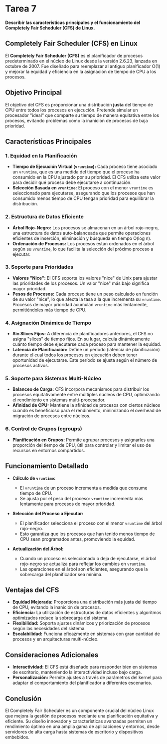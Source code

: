 # Tarea 7

**Describir las características principales y el funcionamiento del Completely Fair Scheduler (CFS) de Linux.**

## Completely Fair Scheduler (CFS) en Linux

El **Completely Fair Scheduler (CFS)** es el planificador de procesos predeterminado en el núcleo de Linux desde la versión 2.6.23, lanzada en octubre de 2007. Fue diseñado para reemplazar al antiguo planificador O(1) y mejorar la equidad y eficiencia en la asignación de tiempo de CPU a los procesos.

## **Objetivo Principal**

El objetivo del CFS es proporcionar una distribución **justa** del tiempo de CPU entre todos los procesos en ejecución. Pretende simular un procesador "ideal" que comparte su tiempo de manera equitativa entre los procesos, evitando problemas como la inanición de procesos de baja prioridad.

## **Características Principales**

### 1. Equidad en la Planificación

- **Tiempo de Ejecución Virtual (`vruntime`):** Cada proceso tiene asociado un `vruntime`, que es una medida del tiempo que el proceso ha consumido en la CPU ajustado por su prioridad. El CFS utiliza este valor para decidir qué proceso debe ejecutarse a continuación.
- **Selección Basada en `vruntime`:** El proceso con el menor `vruntime` es seleccionado para ejecutarse, asegurando que los procesos que han consumido menos tiempo de CPU tengan prioridad para equilibrar la distribución.

### 2. Estructura de Datos Eficiente

- **Árbol Rojo-Negro:** Los procesos se almacenan en un árbol rojo-negro, una estructura de datos auto-balanceada que permite operaciones eficientes de inserción, eliminación y búsqueda en tiempo O(log n).
- **Ordenación de Procesos:** Los procesos están ordenados en el árbol según su `vruntime`, lo que facilita la selección del próximo proceso a ejecutar.

### 3. Soporte para Prioridades

- **Valores "Nice":** El CFS soporta los valores "nice" de Unix para ajustar las prioridades de los procesos. Un valor "nice" más bajo significa mayor prioridad.
- **Pesos de Procesos:** Cada proceso tiene un peso calculado en función de su valor "nice", lo que afecta la tasa a la que incrementa su `vruntime`. Procesos de mayor prioridad acumulan `vruntime` más lentamente, permitiéndoles más tiempo de CPU.

### 4. Asignación Dinámica de Tiempo

- **Sin Slices Fijos:** A diferencia de planificadores anteriores, el CFS no asigna "slices" de tiempo fijos. En su lugar, calcula dinámicamente cuánto tiempo debe ejecutarse cada proceso para mantener la equidad.
- **Latencia de Planificación:** Define un período (latencia de planificación) durante el cual todos los procesos en ejecución deben tener oportunidad de ejecutarse. Este período se ajusta según el número de procesos activos.

### 5. Soporte para Sistemas Multi-Núcleo

- **Balanceo de Carga:** CFS incorpora mecanismos para distribuir los procesos equitativamente entre múltiples núcleos de CPU, optimizando el rendimiento en sistemas multi-procesador.
- **Afinidad de CPU:** Mantiene la afinidad de procesos con ciertos núcleos cuando es beneficioso para el rendimiento, minimizando el overhead de migración de procesos entre núcleos.

### 6. Control de Grupos (cgroups)

- **Planificación en Grupos:** Permite agrupar procesos y asignarles una proporción del tiempo de CPU, útil para controlar y limitar el uso de recursos en entornos compartidos.

## **Funcionamiento Detallado**

- **Cálculo de `vruntime`:**
  - El `vruntime` de un proceso incrementa a medida que consume tiempo de CPU.
  - Se ajusta por el peso del proceso: `vruntime` incrementa más lentamente para procesos de mayor prioridad.

- **Selección del Proceso a Ejecutar:**
  - El planificador selecciona el proceso con el menor `vruntime` del árbol rojo-negro.
  - Esto garantiza que los procesos que han tenido menos tiempo de CPU sean programados antes, promoviendo la equidad.

- **Actualización del Árbol:**
  - Cuando un proceso es seleccionado o deja de ejecutarse, el árbol rojo-negro se actualiza para reflejar los cambios en `vruntime`.
  - Las operaciones en el árbol son eficientes, asegurando que la sobrecarga del planificador sea mínima.

## **Ventajas del CFS**

- **Equidad Mejorada:** Proporciona una distribución más justa del tiempo de CPU, evitando la inanición de procesos.
- **Eficiencia:** La utilización de estructuras de datos eficientes y algoritmos optimizados reduce la sobrecarga del sistema.
- **Flexibilidad:** Soporta ajustes dinámicos y priorización de procesos según las necesidades del sistema.
- **Escalabilidad:** Funciona eficazmente en sistemas con gran cantidad de procesos y en arquitecturas multi-núcleo.

## **Consideraciones Adicionales**

- **Interactividad:** El CFS está diseñado para responder bien en sistemas de escritorio, manteniendo la interactividad incluso bajo carga.
- **Personalización:** Permite ajustes a través de parámetros del kernel para adaptar el comportamiento del planificador a diferentes escenarios.

## **Conclusión**

El Completely Fair Scheduler es un componente crucial del núcleo Linux que mejora la gestión de procesos mediante una planificación equitativa y eficiente. Su diseño innovador y características avanzadas permiten un rendimiento óptimo en una amplia gama de aplicaciones y entornos, desde servidores de alta carga hasta sistemas de escritorio y dispositivos embebidos.
